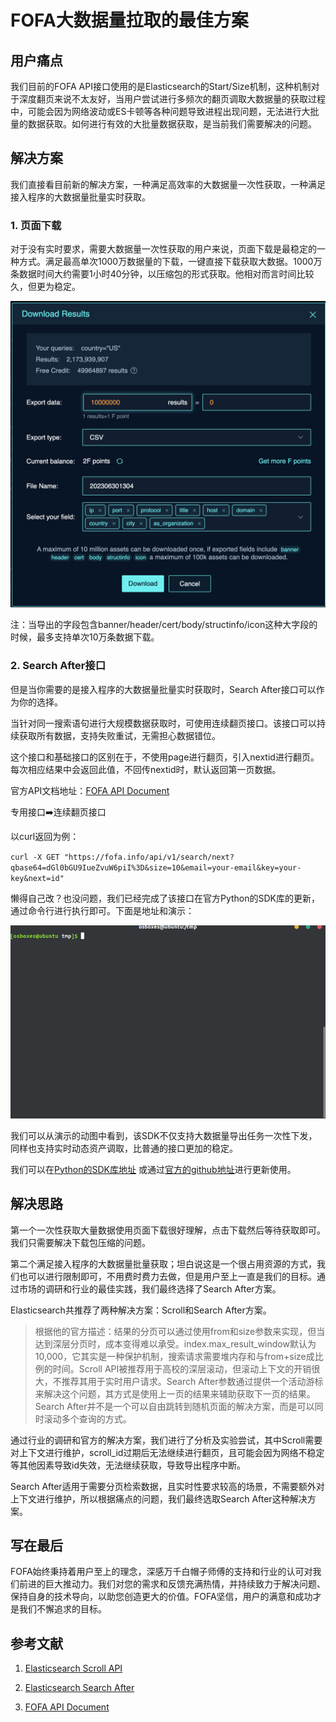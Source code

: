 # FOFA大数据量拉取的最佳方案

## 用户痛点
我们目前的FOFA API接口使用的是Elasticsearch的Start/Size机制，这种机制对于深度翻页来说不太友好，当用户尝试进行多频次的翻页调取大数据量的获取过程中，可能会因为网络波动或ES卡顿等各种问题导致进程出现问题，无法进行大批量的数据获取。如何进行有效的大批量数据获取，是当前我们需要解决的问题。

## 解决方案
我们直接看目前新的解决方案，一种满足高效率的大数据量一次性获取，一种满足接入程序的大数据量批量实时获取。

### 1. 页面下载
对于没有实时要求，需要大数据量一次性获取的用户来说，页面下载是最稳定的一种方式。满足最高单次1000万数据量的下载，一键直接下载获取大数据。1000万条数据时间大约需要1小时40分钟，以压缩包的形式获取。他相对而言时间比较久，但更为稳定。

![](../../Storage/search_next1.png)


注：当导出的字段包含banner/header/cert/body/structinfo/icon这种大字段的时候，最多支持单次10万条数据下载。

### 2. Search After接口
但是当你需要的是接入程序的大数据量批量实时获取时，Search After接口可以作为你的选择。

当针对同一搜索语句进行大规模数据获取时，可使用连续翻页接口。该接口可以持续获取所有数据，支持失败重试，无需担心数据错位。

这个接口和基础接口的区别在于，不使用page进行翻页，引入nextid进行翻页。每次相应结果中会返回此值，不回传nextid时，默认返回第一页数据。

官方API文档地址：[FOFA API Document](https://en.fofa.info/api)

专用接口➡️连续翻页接口

以curl返回为例：

`curl -X GET "https://fofa.info/api/v1/search/next?qbase64=dGl0bGU9IueZvuW6piI%3D&size=10&email=your-email&key=your-key&next=id"`
 

懒得自己改？也没问题，我们已经完成了该接口在官方Python的SDK库的更新，通过命令行进行执行即可。下面是地址和演示：

![](../../Storage/Image.gif)


我们可以从演示的动图中看到，该SDK不仅支持大数据量导出任务一次性下发，同样也支持实时动态资产调取，比普通的接口更加的稳定。

 

我们可以在[Python的SDK库地址](https://pypi.org/project/FOFA-py/)  或通过[官方的github地址](https://github.com/fofapro/fofa-py)进行更新使用。

## 解决思路
第一个一次性获取大量数据使用页面下载很好理解，点击下载然后等待获取即可。我们只需要解决下载包压缩的问题。

第二个满足接入程序的大数据量批量获取；坦白说这是一个很占用资源的方式，我们也可以进行限制即可，不用费时费力去做，但是用户至上一直是我们的目标。通过市场的调研和行业的最佳实践，我们最终选择了Search After方案。

 

Elasticsearch共推荐了两种解决方案：Scroll和Search After方案。

 

> 根据他的官方描述：结果的分页可以通过使用from和size参数来实现，但当达到深层分页时，成本变得难以承受。index.max_result_window默认为10,000，它其实是一种保护机制，搜索请求需要堆内存和与from+size成比例的时间。Scroll API被推荐用于高校的深层滚动，但滚动上下文的开销很大，不推荐其用于实时用户请求。Search After参数通过提供一个活动游标来解决这个问题，其方式是使用上一页的结果来辅助获取下一页的结果。Search After并不是一个可以自由跳转到随机页面的解决方案，而是可以同时滚动多个查询的方式。

 

通过行业的调研和官方的解决方案，我们进行了分析及实验尝试，其中Scroll需要对上下文进行维护，scroll_id过期后无法继续进行翻页，且可能会因为网络不稳定等其他因素导致id失效，无法继续获取，导致导出程序中断。

Search After适用于需要分页检索数据，且实时性要求较高的场景，不需要额外对上下文进行维护，所以根据痛点的问题，我们最终选取Search After这种解决方案。

 

## 写在最后
FOFA始终秉持着用户至上的理念，深感万千白帽子师傅的支持和行业的认可对我们前进的巨大推动力。我们对您的需求和反馈充满热情，并持续致力于解决问题、保持自身的技术导向，以助您创造更大的价值。FOFA坚信，用户的满意和成功才是我们不懈追求的目标。

## 参考文献
1. [Elasticsearch Scroll API](https://www.elastic.co/guide/en/elasticsearch/reference/current/scroll-api.html)

2.  [Elasticsearch Search After]( https://www.elastic.co/guide/en/elasticsearch/reference/6.2/search-request-search-after.html)

3.  [FOFA API Document](https://en.fofa.info/api/batches_pages)
